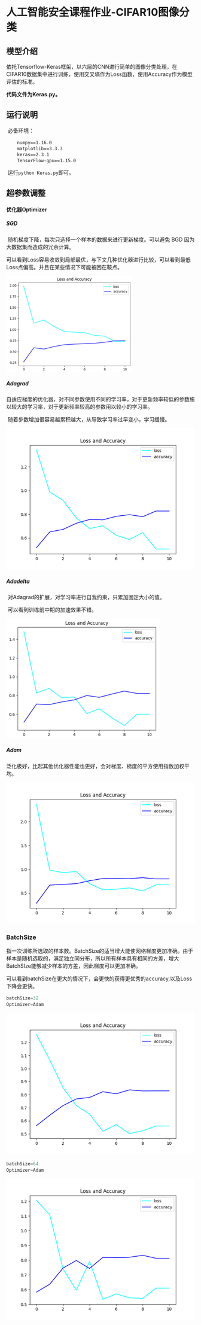 # 人工智能安全课程作业-CIFAR10图像分类

## 模型介绍

​	依托Tensorflow-Keras框架，以六层的CNN进行简单的图像分类处理，在CIFAR10数据集中进行训练，使用交叉墒作为Loss函数，使用Accuracy作为模型评估的标准。

**代码文件为Keras.py。**
## 运行说明

​	必备环境：

```shell
	numpy==1.16.0
	matplotlib==3.3.3
	keras==2.3.1
	TensorFlow-gpu==1.15.0	
```

​	运行`python Keras.py`即可。

## 超参数调整

#### 优化器Optimizer

##### SGD

​	随机梯度下降，每次只选择一个样本的数据来进行更新梯度。可以避免 BGD 因为大数据集而造成的冗余计算。

​	可以看到Loss容易收敛到局部最优，与下文几种优化器进行比较，可以看到最低Loss点偏高。并且在某些情况下可能被困在鞍点。

<img src="image-20210922212858793.png" alt="image-20210922212858793" style="zoom: 33%;" />



##### Adagrad

​	自适应梯度的优化器，对不同参数使用不同的学习率，对于更新频率较低的参数施以较大的学习率，对于更新频率较高的参数用以较小的学习率。

​	随着步数增加很容易越累积越大，从导致学习率过早变小，学习缓慢。

<img src="ADAGRAD.png" alt="ADAGRAD" style="zoom:90%;" />

##### Adadelta

​	对Adagrad的扩展，对学习率进行自我约束，只累加固定大小的值。

​	可以看到训练前中期的加速效果不错。

<img src="image-20210922212941073.png" alt="image-20210922212941073" style="zoom:40%;" />

##### Adam

​	泛化极好，比起其他优化器性能也更好，会对梯度、梯度的平方使用指数加权平均。

<img src="image-20210922231045505.png" alt="image-20210922231045505" style="zoom:90%;" />



### BatchSize

​	指一次训练所选取的样本数。BatchSize的适当增大能使网络梯度更加准确。由于样本是随机选取的，满足独立同分布，所以所有样本具有相同的方差，增大BatchSIze能够减少样本的方差，因此梯度可以更加准确。

​	可以看到batchSize在更大的情况下，会更快的获得更优秀的accuracy,以及Loss下降会更快。	

```python
batchSize=32
Optimizer=Adam
```

<img src="image-20210922230934824.png" alt="image-20210922230934824" style="zoom:90%;" />

```python
batchSize=64
Optimizer=Adam
```

<img src="image-20210922230921075.png" alt="image-20210922230921075" style="zoom:90%;" />

